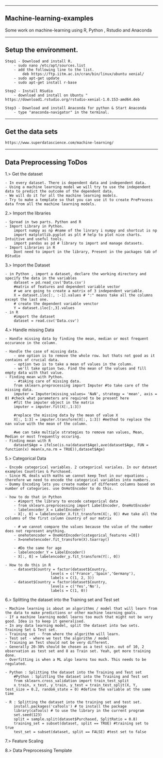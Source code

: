 ---------------------------
Machine-learning-examples
---------------------------

Some work on machine-learning using R, Python , Rstudio and Anaconda

---------------------
Setup the environment.
---------------------

	Step1 - Download and install R. 
		- sudo nano /etc/apt/sources.list
		- add the following line to the list. 
			deb https://ftp.iitm.ac.in/cran/bin/linux/ubuntu xenial/
		- sudo apt-get update
		- sudo apt-get install r-base

	Step2 - Install RSudio
		- download and install on Ubuntu " https://download1.rstudio.org/rstudio-xenial-1.0.153-amd64.deb

	Step3 - Download and install Anaconda for python & Start Anaconda
		- type "anaconda-navigator" in the terminal.

----------------------
Get the data sets 
---------------------- 
	https://www.superdatascience.com/machine-learning/

------------------------
Data Preprocessing ToDos
------------------------

1.> Get the dataset

	- In every dataset. There is dependent data and independent data. 
	- Using a machine learning model we will try to use the independent data to predict the outcome of the dependent data. 
	- We will do it for all the machine learning models. 
	- Try to make a template so that you can use it to create PreProcess data from all the machine learning models. 


2.> Import the libraries

	- Spread in two parts. Python and R
	- Import Library in Python. 
		import numpy as np #name of the linrary i numpy and shortcut is np
		import matplotlib.pyplot as plt # help to plot nice charts. Intuitive and useful tools. 
		import pandas as pd # library to import and manage datasets.
	- Import Libraries in R
		Dont need to import in the library, Present in the packages tab of RStudio


3.> Import the Dataset
	
	- in Python , import a dataset, declare the working directory and specify the data in the variables
		dataset = pd.read_csv('Data.csv')
		#matrix of features and dependent variable vector
		# we are going to create a matrix of 3 independent variable. 
		X = dataset.iloc[:, :-1].values # ":" means take all the columns except the last one. 
		# create the dependent variable venctor
		Y = dataset.iloc[:,3].values
	- in R
		#import the dataset
		dataset = read.csv('Data.csv')

4.> Handle missing Data 

	- Handle missing data by finding the mean, median or most frequent occurance in the column.

	- Handle the case of missing data. 
		- one option is to remove the whole row. but thats not good as it contains of crucial data. 
		- option two is to take a mean of values in the column.
		- we'll take option two. Find the mean of the values and fill empty data with that value.  
	- Finding mean with Python.
		- #taking care of missing data. 
		from sklearn.preprocessing import Imputer #to take care of the missing data.
		imputer = Imputer(missing_values= 'NaN', strategy = 'mean', axis = 0) #check what parameters are required to be present here 
		#fit the imputer object in the matrix
		imputer = imputer.fit(X[:,1:3])

		#replace the missing data by the mean of value X
		X[:, 1:3] = imputer.transform(X[:, 1:3]) #method to replace the nan value with the mean of the column.

		#we can take multiple strategies to remove nan values, Mean, Median or most frequently occuring.
	- Finding mean with R
		dataset$Age = ifelse(is.na(dataset$Age),ave(dataset$Age, FUN = function(x) mean(x,na.rm = TRUE)),dataset$Age)



5.> Categorical Data

	- Encode categorical variables. 2 categorical variales. In our dataset examples Countries & Purchased.
	- Since ML deals with maths we cannot keep Text in our equations , therefore we need to encode the categorical variables into numbers.
	- Dummy Encoding lets you create number of different columns based on number of categories. use OnHotEncoder to do this.

	- how to do that in Python
		- #import the library to encode categorical data
		- from sklearn.preprocessing import LabelEncoder, OneHotEncoder
		- labelencoder_X = LabelEncoder()
		- X[:, 0] = labelencoder_X.fit_transform(X[:, 0]) #we take all the columns of the first column country of our matrix

		- # we cannot compare the values because the value of the number does not represent anything. 
		- onehotencoder = OneHotEncoder(categorical_features =[0])
		- X=onehotencoder.fit_transform(X).toarray()

		- #Do the same for age
		- labelencoder_Y = LabelEncoder()
		- X[:, 0] = labelencoder_y.fit_transform(Y[:, 0])  
	
	- How to do this in R
		- dataset$Country = factor(dataset$Country,
                         levels = c('France','Spain','Germany'),
                         labels = C(1, 2, 3))
		- dataset$Country = factor(dataset$Country,
                         levels = c('Yes','No'),
                         labels = C(1, 0))


6.> Splitting the dataset into the Training set and Test set
	
	- Machine learning is about an algorithms / model that will learn from the data to make predictions or other machine learning goals.
	- If a machine learning model learns too much that might not be very good. Idea is to keep it generalised.  
	- In any data learning model, split the dataset into two sets. Training Set & Test set.
	- Training set - from where the algorithm will learn.   
	- Test set - where we test the algorithm / model
	- Training an Test should not be very different.
	- Generally 20-30% should be chosen as a test size. out of 10, 2 observation as test set and 8 as Train set. Yeah, get more training done.   
	- Overfitting is when a ML algo learns too much. This needs to be regulated. 

	- Python : Splitting the dataset into the Training and Test set    
		#Python : Splitting the dataset into the Training and Test set
		from sklearn.cross_validation import train_test_split
		x_train, x_test, y_train, y_test = train_test_split(X, Y, test_size = 0.2, random_state = 0) #define the variable at the same time

	- R : Splitting the dataset into the training set and test set.
		install.packages('caTools') # to install the package
		library(caTools) # to use the library in the current program
		set.seed(123)
		split = sample.split(dataset$Purchased, SplitRatio = 0.8)
		training_set = subset(dataset, split == TRUE) #training set to true
		test_set = subset(dataset, split == FALSE) #test set to false


		

7.> Feature Scaling 


8.> Data Preprocessing Template

